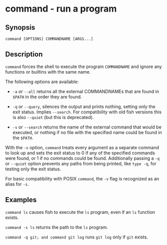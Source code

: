 # command - run a program

## Synopsis

```
command [OPTIONS] COMMANDNAME [ARGS...]
```

## Description

`command` forces the shell to execute the program `COMMANDNAME` and ignore any functions or builtins with the same name.

The following options are available:


* `-a` or `--all` returns all the external COMMANDNAMEs that are found in `$PATH` in the order they are found.


* `-q` or `--query`, silences the output and prints nothing, setting only the exit status. Implies `--search`. For compatibility with old fish versions this is also `--quiet` (but this is deprecated).


* `-s` or `--search` returns the name of the external command that would be executed, or nothing if no file with the specified name could be found in the `$PATH`.

With the `-s` option, `command` treats every argument as a separate command to look up and sets the exit status to 0 if any of the specified commands were found, or 1 if no commands could be found. Additionally passing a `-q` or `--quiet` option prevents any paths from being printed, like `type -q`, for testing only the exit status.

For basic compatibility with POSIX `command`, the `-v` flag is recognized as an alias for `-s`.

## Examples

`command ls` causes fish to execute the `ls` program, even if an `ls` function exists.

`command -s ls` returns the path to the `ls` program.

`command -q git; and command git log` runs `git log` only if `git` exists.
